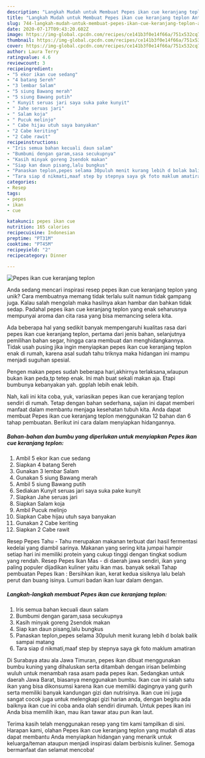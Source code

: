 ```yaml
---
description: "Langkah Mudah untuk Membuat Pepes ikan cue keranjang teplon Anti Gagal"
title: "Langkah Mudah untuk Membuat Pepes ikan cue keranjang teplon Anti Gagal"
slug: 744-langkah-mudah-untuk-membuat-pepes-ikan-cue-keranjang-teplon-anti-gagal
date: 2020-07-17T09:43:20.602Z
image: https://img-global.cpcdn.com/recipes/ce141b3f0e14f66a/751x532cq70/pepes-ikan-cue-keranjang-teplon-foto-resep-utama.jpg
thumbnail: https://img-global.cpcdn.com/recipes/ce141b3f0e14f66a/751x532cq70/pepes-ikan-cue-keranjang-teplon-foto-resep-utama.jpg
cover: https://img-global.cpcdn.com/recipes/ce141b3f0e14f66a/751x532cq70/pepes-ikan-cue-keranjang-teplon-foto-resep-utama.jpg
author: Laura Terry
ratingvalue: 4.6
reviewcount: 3
recipeingredient:
- "5 ekor ikan cue sedang"
- "4 batang Sereh"
- "3 lembar Salam"
- "5 siung Bawang merah"
- "5 siung Bawang putih"
- " Kunyit seruas jari saya suka pake kunyit"
- " Jahe seruas jari"
- " Salam koja"
- " Pucuk melinjo"
- " Cabe hijau utuh saya banyakan"
- "2 Cabe keriting"
- "2 Cabe rawit"
recipeinstructions:
- "Iris semua bahan kecuali daun salam"
- "Bumbumi dengan garam,sasa secukupnya"
- "Kasih minyak goreng 2sendok makan"
- "Siap kan daun pisang,lalu bungkus"
- "Panaskan teplon,pepes selama 30puluh menit kurang lebih d bolak balik sampai matang"
- "Tara siap d nikmati,maaf step by stepnya saya gk foto maklum amatiran"
categories:
- Resep
tags:
- pepes
- ikan
- cue

katakunci: pepes ikan cue 
nutrition: 165 calories
recipecuisine: Indonesian
preptime: "PT31M"
cooktime: "PT45M"
recipeyield: "2"
recipecategory: Dinner

---
```



![Pepes ikan cue keranjang teplon](https://img-global.cpcdn.com/recipes/ce141b3f0e14f66a/751x532cq70/pepes-ikan-cue-keranjang-teplon-foto-resep-utama.jpg)

Anda sedang mencari inspirasi resep pepes ikan cue keranjang teplon yang unik? Cara membuatnya memang tidak terlalu sulit namun tidak gampang juga. Kalau salah mengolah maka hasilnya akan hambar dan bahkan tidak sedap. Padahal pepes ikan cue keranjang teplon yang enak seharusnya mempunyai aroma dan cita rasa yang bisa memancing selera kita.

Ada beberapa hal yang sedikit banyak mempengaruhi kualitas rasa dari pepes ikan cue keranjang teplon, pertama dari jenis bahan, selanjutnya pemilihan bahan segar, hingga cara membuat dan menghidangkannya. Tidak usah pusing jika ingin menyiapkan pepes ikan cue keranjang teplon enak di rumah, karena asal sudah tahu triknya maka hidangan ini mampu menjadi suguhan spesial.

Pengen makan pepes sudah beberapa hari,akhirnya terlaksana,wlaupun bukan ikan peda,tp tetep enak. Ini mah buat sekali makan aja. Etapi bumbunya kebanyakan yah. gpplah lebih enak lebih.


Nah, kali ini kita coba, yuk, variasikan pepes ikan cue keranjang teplon sendiri di rumah. Tetap dengan bahan sederhana, sajian ini dapat memberi manfaat dalam membantu menjaga kesehatan tubuh kita. Anda dapat membuat Pepes ikan cue keranjang teplon menggunakan 12 bahan dan 6 tahap pembuatan. Berikut ini cara dalam menyiapkan hidangannya.

<!--inarticleads1-->

##### Bahan-bahan dan bumbu yang diperlukan untuk menyiapkan Pepes ikan cue keranjang teplon:

1. Ambil 5 ekor ikan cue sedang
1. Siapkan 4 batang Sereh
1. Gunakan 3 lembar Salam
1. Gunakan 5 siung Bawang merah
1. Ambil 5 siung Bawang putih
1. Sediakan  Kunyit seruas jari saya suka pake kunyit
1. Siapkan  Jahe seruas jari
1. Siapkan  Salam koja
1. Ambil  Pucuk melinjo
1. Siapkan  Cabe hijau utuh saya banyakan
1. Gunakan 2 Cabe keriting
1. Siapkan 2 Cabe rawit


Resep Pepes Tahu - Tahu merupakan makanan terbuat dari hasil fermentasi kedelai yang diambil sarinya. Makanan yang sering kita jumpai hampir setiap hari ini memiliki protein yang cukup tinggi dengan tingkat sodium yang rendah. Resep Pepes Ikan Mas - di daerah jawa sendiri, ikan yang paling populer dijadikan kuliner yaitu ikan mas. banyak sekali Tahap pembuatan Pepes Ikan : Bersihkan ikan, kerat kedua sisiknya lalu belah perut dan buang isinya. Lumuri badan ikan luar dalam dengan. 

<!--inarticleads2-->

##### Langkah-langkah membuat Pepes ikan cue keranjang teplon:

1. Iris semua bahan kecuali daun salam
1. Bumbumi dengan garam,sasa secukupnya
1. Kasih minyak goreng 2sendok makan
1. Siap kan daun pisang,lalu bungkus
1. Panaskan teplon,pepes selama 30puluh menit kurang lebih d bolak balik sampai matang
1. Tara siap d nikmati,maaf step by stepnya saya gk foto maklum amatiran


Di Surabaya atau ala Jawa Timuran, pepes ikan dibuat menggunakan bumbu kuning yang dihaluskan serta ditambah dengan irisan belimbing wuluh untuk menambah rasa asam pada pepes ikan. Sedangkan untuk daerah Jawa Barat, biasanya menggunakan bumbu. Ikan cue ini salah satu ikan yang bisa dikonsumsi karena ikan cue memiliki dagingnya yang gurih serta memiliki banyak kandungan gizi dan nutrisinya. Ikan cue ini juga sangat cocok juga untuk melengkapi gizi harian anda, dengan begitu ada baiknya ikan cue ini coba anda olah sendiri dirumah. Untuk pepes ikan ini Anda bisa memilih ikan, mau ikan tawar atau pun ikan laut. 

Terima kasih telah menggunakan resep yang tim kami tampilkan di sini. Harapan kami, olahan Pepes ikan cue keranjang teplon yang mudah di atas dapat membantu Anda menyiapkan hidangan yang menarik untuk keluarga/teman ataupun menjadi inspirasi dalam berbisnis kuliner. Semoga bermanfaat dan selamat mencoba!
